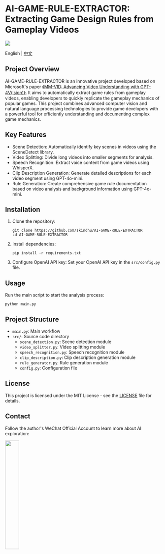 # AI-GAME-RULE-EXTRACTOR: Extracting Game Design Rules from Gameplay Videos
<img src="https://wechat-account-1251781786.cos.ap-guangzhou.myqcloud.com/ai-game-rule-extractor/game-rule-excutor-font.webp">


English | [中文](README_zh-CN.md)

## Project Overview

AI-GAME-RULE-EXTRACTOR is an innovative project developed based on Microsoft's paper [《MM-VID: Advancing Video Understanding with GPT-4V(ision)》](https://arxiv.org/abs/2310.19773). It aims to automatically extract game rules from gameplay videos, enabling developers to quickly replicate the gameplay mechanics of popular games. This project combines advanced computer vision and natural language processing technologies to provide game developers with a powerful tool for efficiently understanding and documenting complex game mechanics.

## Key Features

- Scene Detection: Automatically identify key scenes in videos using the SceneDetect library.
- Video Splitting: Divide long videos into smaller segments for analysis.
- Speech Recognition: Extract voice content from game videos using WhisperX.
- Clip Description Generation: Generate detailed descriptions for each video segment using GPT-4o-mini.
- Rule Generation: Create comprehensive game rule documentation based on video analysis and background information using GPT-4o-mini.

## Installation

1. Clone the repository:
   ```
   git clone https://github.com/skindhu/AI-GAME-RULE-EXTRACTOR
   cd AI-GAME-RULE-EXTRACTOR
   ```

2. Install dependencies:
   ```
   pip install -r requirements.txt
   ```

3. Configure OpenAI API key:
   Set your OpenAI API key in the `src/config.py` file.

## Usage

Run the main script to start the analysis process:

```
python main.py
```

## Project Structure

- `main.py`: Main workflow
- `src/`: Source code directory
  - `scene_detection.py`: Scene detection module
  - `video_splitter.py`: Video splitting module
  - `speech_recognition.py`: Speech recognition module
  - `clip_description.py`: Clip description generation module
  - `rule_generator.py`: Rule generation module
  - `config.py`: Configuration file

## License

This project is licensed under the MIT License - see the [LICENSE](LICENSE) file for details.

## Contact

Follow the author's WeChat Official Account to learn more about AI exploration:

<img src="https://wechat-account-1251781786.cos.ap-guangzhou.myqcloud.com/wechat_account.jpeg" width="30%">
